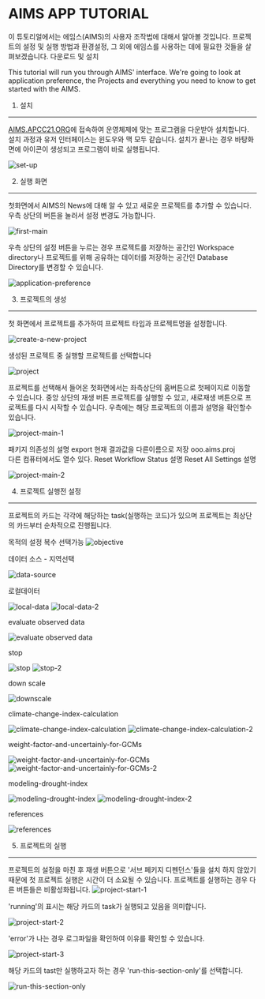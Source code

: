 AIMS APP TUTORIAL
=================
이 튜토리얼에서는 에임스(AIMS)의 사용자 조작법에 대해서 알아볼 것입니다. 프로젝트의 설정 및 실행 방법과 환경설정, 그 외에 에임스를 사용하는 데에 필요한 것들을 살펴보겠습니다.
다운로드 및 설치 

This tutorial will run you through AIMS' interface. We're going to look at application preference, the Projects and everything you need to know to get started with the AIMS.

1. 설치
-----------------------
[AIMS.APCC21.ORG](http://aims.apcc21.org)에 접속하여 운영체제에 맞는 프로그램을 다운받아 설치합니다.
설치 과정과 유저 인터페이스는 윈도우와 맥 모두 같습니다.
설치가 끝나는 경우 바탕화면에 아이콘이 생성되고 프로그램이 바로 실행됩니다.

![set-up](./set-up.png) 

2. 실행 화면
----------------------
 첫화면에서 AIMS의 News에 대해 알 수 있고 새로운 프로젝트를 추가할 수 있습니다. 우측 상단의 버튼을 눌러서 설정 변경도 가능합니다. 


![first-main](./first-main.png)



우측 상단의 설정 버튼을 누르는 경우 프로젝트를 저장하는 공간인 Workspace directory나 프로젝트를 위해 공유하는 데이터를 저장하는 공간인 Database Directory를 변경할 수 있습니다.


![application-preference](./application-preference.png)


3. 프로젝트의 생성
----------------
첫 화면에서 프로젝트를 추가하여 프로젝트 타입과 프로젝트명을 설정합니다. 

![create-a-new-project](./create-a-new-project.png)

생성된 프로젝트 중 실행할 프로젝트를 선택합니다

![project](./project.png)

프로젝트를 선택해서 들어온 첫화면에서는 좌측상단의 홈버튼으로 첫페이지로 이동할 수 있습니다. 중앙 상단의 재생 버튼 프로젝트를 실행할 수 있고, 새로재생 버튼으로 프로젝트를 다시 시작할 수 있습니다. 우측에는 해당 프로젝트의 이름과 설명을 확인할수 있습니다.

![project-main-1](./project-main-1.png)

패키지 의존성의 설명
export 현재 결과값을 다른이름으로 저장 ooo.aims.proj  
다른 컴퓨터에서도 열수 있다.
Reset Workflow Status 설명
Reset All Settings 설명

![project-main-2](https://github.com/antonionote85/AIMS-APP/blob/master/project-main-2.png)

4. 프로젝트 실행전 설정
------------------
프로젝트의 카드는 각각에 해당하는 task(실행하는 코드)가 있으며 프로젝트는 최상단의 카드부터 순차적으로 진행됩니다.

목적의 설정 복수 선택가능
![objective](https://github.com/antonionote85/AIMS-APP/blob/master/objective.png)

데이터 소스 - 지역선택

![data-source](https://github.com/antonionote85/AIMS-APP/blob/master/data-source.png)

로컬데이터

![local-data](https://github.com/antonionote85/AIMS-APP/blob/master/local-data.png)
![local-data-2](https://github.com/antonionote85/AIMS-APP/blob/master/local-data-2.png)

evaluate observed data

![evaluate observed data](https://github.com/antonionote85/AIMS-APP/blob/master/evaluate%20observed%20data.png
)

stop

![stop](https://github.com/antonionote85/AIMS-APP/blob/master/stop.png)
![stop-2](https://github.com/antonionote85/AIMS-APP/blob/master/stop-2.png)

down scale

![downscale](./downscale.png)

climate-change-index-calculation

![climate-change-index-calculation](./climate-change-index-calculation.png)
![climate-change-index-calculation-2](./climate-change-index-calculation-2.png)

weight-factor-and-uncertainly-for-GCMs

![weight-factor-and-uncertainly-for-GCMs](./weight-factor-and-uncertainly-for-GCMs.png)
![weight-factor-and-uncertainly-for-GCMs-2](./weight-factor-and-uncertainly-for-GCMs-2.png)

modeling-drought-index

![modeling-drought-index](./modeling-drought-index.png)
![modeling-drought-index-2](./modeling-drought-index-2.png)

references

![references](./references.png)

5. 프로젝트의 실행
---------------------

프로젝트의 설정을 마친 후 재생 버튼으로 
'서브 페키지 디펜던스'들을 설치 하지 않았기 때문에 첫 프로젝트 실행은 시간이 더 소요될 수 있습니다.
프로젝트를 실행하는 경우 다른 버튼들은 비활성화됩니다.
![project-start-1](./project-start-1.png)

'running'의 표시는 해당 카드의 task가 실행되고 있음을 의미합니다.

![project-start-2](./project-start-2.png)

'error'가 나는 경우 로그파일을 확인하여 이유를 확인할 수 있습니다.

![project-start-3](./project-start-3.png)

해당 카드의 tast만 실행하고자 하는 경우 'run-this-section-only'를 선택합니다.

![run-this-section-only](./run-this-section-only.png)
